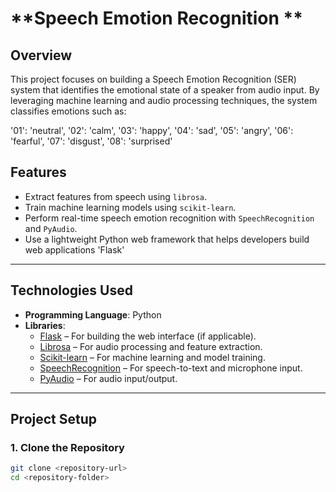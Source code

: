 # **Speech Emotion Recognition **

## **Overview**
This project focuses on building a Speech Emotion Recognition (SER) system that identifies the emotional state of a speaker from audio input. 
By leveraging machine learning and audio processing techniques, the system classifies emotions such as:

'01': 'neutral', 
'02': 'calm', 
'03': 'happy',
'04': 'sad',
'05': 'angry',
'06': 'fearful',
'07': 'disgust',
'08': 'surprised'

## **Features**
- Extract features from speech using `librosa`.
- Train machine learning models using `scikit-learn`.
- Perform real-time speech emotion recognition with `SpeechRecognition` and `PyAudio`.
- Use a lightweight Python web framework that helps developers build web applications 'Flask'
---

## **Technologies Used**
- **Programming Language**: Python
- **Libraries**:
  - [Flask](https://flask.palletsprojects.com/) – For building the web interface (if applicable).
  - [Librosa](https://librosa.org/) – For audio processing and feature extraction.
  - [Scikit-learn](https://scikit-learn.org/) – For machine learning and model training.
  - [SpeechRecognition](https://pypi.org/project/SpeechRecognition/) – For speech-to-text and microphone input.
  - [PyAudio](https://pypi.org/project/PyAudio/) – For audio input/output.

---

## **Project Setup**

### 1. **Clone the Repository**
```bash
git clone <repository-url>
cd <repository-folder>
